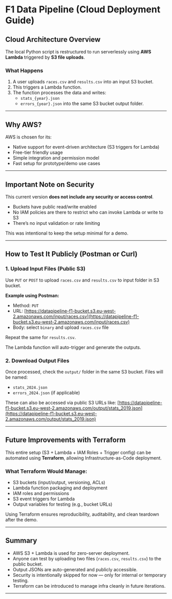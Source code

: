 #  F1 Data Pipeline (Cloud Deployment Guide)


##  Cloud Architecture Overview

The local Python script is restructured to run serverlessly using **AWS Lambda** triggered by **S3 file uploads**.

### What Happens

1. A user uploads `races.csv` and `results.csv` into an input S3 bucket.
2. This triggers a Lambda function.
3. The function processes the data and writes:
   - `stats_{year}.json`
   - `errors_{year}.json`
   into the same S3 bucket output folder.

---

## Why AWS?

AWS is chosen for its:

- Native support for event-driven architecture (S3 triggers for Lambda)
- Free-tier friendly usage
- Simple integration and permission model
- Fast setup for prototype/demo use cases


---

## Important Note on Security

This current version **does not include any security or access control**.

- Buckets have public read/write enabled
- No IAM policies are there to restrict who can invoke Lambda or write to S3
- There’s no input validation or rate limiting

This was intentional to keep the setup minimal for a demo.

---

##  How to Test It Publicly (Postman or Curl)

### 1. Upload Input Files (Public S3)

Use `PUT` or `POST` to upload `races.csv` and `results.csv` to input folder in S3 bucket.

**Example using Postman:**

- Method: `PUT`
- URL: [https://datapipeline-f1-bucket.s3.eu-west-2.amazonaws.com/input/races.csv](https://datapipeline-f1-bucket.s3.eu-west-2.amazonaws.com/input/races.csv)
- Body: select `binary` and upload `races.csv` file

Repeat the same for `results.csv`.

The Lambda function will auto-trigger and generate the outputs.

### 2. Download Output Files

Once processed, check the `output/` folder in the same S3 bucket. Files will be named:

- `stats_2024.json`
- `errors_2024.json` (if applicable)

These can also be accessed via public S3 URLs like:
[https://datapipeline-f1-bucket.s3.eu-west-2.amazonaws.com/output/stats_2019.json](https://datapipeline-f1-bucket.s3.eu-west-2.amazonaws.com/output/stats_2019.json)


---

##  Future Improvements with Terraform 

This entire setup (S3 + Lambda + IAM Roles + Trigger config) can be automated using **Terraform**, allowing Infrastructure-as-Code deployment.

### What Terraform Would Manage:

- S3 buckets (input/output, versioning, ACLs)
- Lambda function packaging and deployment
- IAM roles and permissions
- S3 event triggers for Lambda
- Output variables for testing (e.g., bucket URLs)

Using Terraform ensures reproducibility, auditability, and clean teardown after the demo.

---

## Summary

- AWS S3 + Lambda is used for zero-server deployment.
- Anyone can test by uploading two files (`races.csv`, `results.csv`) to the public bucket.
- Output JSONs are auto-generated and publicly accessible.
- Security is intentionally skipped for now — only for internal or temporary testing.
- Terraform can be introduced to manage infra cleanly in future iterations.

---
